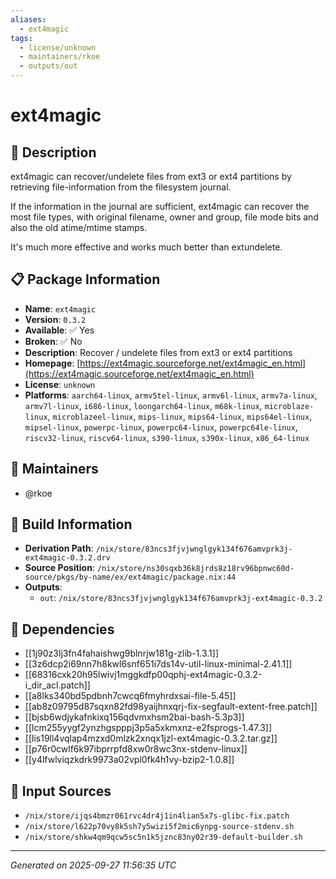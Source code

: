 ```yaml
---
aliases:
  - ext4magic
tags:
  - license/unknown
  - maintainers/rkoe
  - outputs/out
---
```


# ext4magic

## 📝 Description

ext4magic can recover/undelete files from ext3 or ext4 partitions
by retrieving file-information from the filesystem journal.

If the information in the journal are sufficient, ext4magic can
recover the most file types, with original filename, owner and group,
file mode bits and also the old atime/mtime stamps.

It's much more effective and works much better than extundelete.


## 📋 Package Information

- **Name**: `ext4magic`
- **Version**: `0.3.2`
- **Available**: ✅ Yes
- **Broken**: ✅ No
- **Description**: Recover / undelete files from ext3 or ext4 partitions
- **Homepage**: [https://ext4magic.sourceforge.net/ext4magic_en.html](https://ext4magic.sourceforge.net/ext4magic_en.html)
- **License**: `unknown`
- **Platforms**: `aarch64-linux`, `armv5tel-linux`, `armv6l-linux`, `armv7a-linux`, `armv7l-linux`, `i686-linux`, `loongarch64-linux`, `m68k-linux`, `microblaze-linux`, `microblazeel-linux`, `mips-linux`, `mips64-linux`, `mips64el-linux`, `mipsel-linux`, `powerpc-linux`, `powerpc64-linux`, `powerpc64le-linux`, `riscv32-linux`, `riscv64-linux`, `s390-linux`, `s390x-linux`, `x86_64-linux`
## 👥 Maintainers

- @rkoe


## 🔧 Build Information

- **Derivation Path**: `/nix/store/83ncs3fjvjwnglgyk134f676amvprk3j-ext4magic-0.3.2.drv`
- **Source Position**: `/nix/store/ns30sqxb36k8jrds8z18rv96bpnwc60d-source/pkgs/by-name/ex/ext4magic/package.nix:44`
- **Outputs**:
  - `out`:  `/nix/store/83ncs3fjvjwnglgyk134f676amvprk3j-ext4magic-0.3.2`

## 🔗 Dependencies

- [[1j90z3lj3fn4fahaishwg9blnrjw181g-zlib-1.3.1]]
- [[3z6dcp2i69nn7h8kwl6snf651i7ds14v-util-linux-minimal-2.41.1]]
- [[68316cxk20h95lwivj1mggkdfp00qphj-ext4magic-0.3.2-i_dir_acl.patch]]
- [[a8lks340bd5pdbnh7cwcq6fmyhrdxsai-file-5.45]]
- [[ab8z09795d87sqxn82fd98yaijhnxqrj-fix-segfault-extent-free.patch]]
- [[bjsb6wdjykafnkixq156qdvmxhsm2bai-bash-5.3p3]]
- [[lcm255yygf2ynzhgspppj3p5a5xkmxnz-e2fsprogs-1.47.3]]
- [[lis19ll4vqlap4mzxd0mlzk2xnqx1jzl-ext4magic-0.3.2.tar.gz]]
- [[p76r0cwlf6k97ibprrpfd8xw0r8wc3nx-stdenv-linux]]
- [[y4lfwlviqzkdrk9973a02vpl0fk4h1vy-bzip2-1.0.8]]

## 📁 Input Sources

- `/nix/store/ijqs4bmzr061rvc4dr4j1in4lian5x7s-glibc-fix.patch`
- `/nix/store/l622p70vy8k5sh7y5wizi5f2mic6ynpg-source-stdenv.sh`
- `/nix/store/shkw4qm9qcw5sc5n1k5jznc83ny02r39-default-builder.sh`

---
*Generated on 2025-09-27 11:56:35 UTC*
